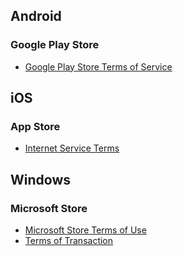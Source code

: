 ## Android

### Google Play Store

- [Google Play Store Terms of Service](https://play.google.com/intl/en-US_fi/about/play-terms.html)

## iOS

### App Store

- [Internet Service Terms](https://www.apple.com/legal/internet-services/)

## Windows

### Microsoft Store

- [Microsoft Store Terms of Use](https://www.microsoft.com/legal/terms-of-use)
- [Terms of Transaction](https://www.microsoft.com/en-us/store/b/terms-of-sale?rtc=1)